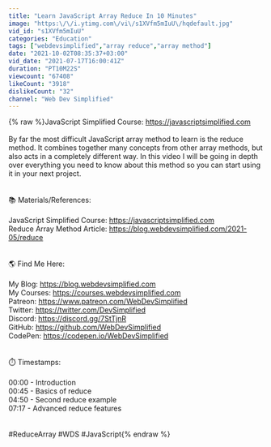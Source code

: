```yaml
---
title: "Learn JavaScript Array Reduce In 10 Minutes"
image: "https:\/\/i.ytimg.com\/vi\/s1XVfm5mIuU\/hqdefault.jpg"
vid_id: "s1XVfm5mIuU"
categories: "Education"
tags: ["webdevsimplified","array reduce","array method"]
date: "2021-10-02T08:35:37+03:00"
vid_date: "2021-07-17T16:00:41Z"
duration: "PT10M22S"
viewcount: "67408"
likeCount: "3918"
dislikeCount: "32"
channel: "Web Dev Simplified"
---
```

{% raw %}JavaScript Simplified Course: <a rel="nofollow" target="blank" href="https://javascriptsimplified.com">https://javascriptsimplified.com</a><br /><br />By far the most difficult JavaScript array method to learn is the reduce method. It combines together many concepts from other array methods, but also acts in a completely different way. In this video I will be going in depth over everything you need to know about this method so you can start using it in your next project.<br /><br /><br />📚 Materials/References:<br /><br />JavaScript Simplified Course: <a rel="nofollow" target="blank" href="https://javascriptsimplified.com">https://javascriptsimplified.com</a><br />Reduce Array Method Article: <a rel="nofollow" target="blank" href="https://blog.webdevsimplified.com/2021-05/reduce">https://blog.webdevsimplified.com/2021-05/reduce</a><br /><br /><br />🌎 Find Me Here:<br /><br />My Blog: <a rel="nofollow" target="blank" href="https://blog.webdevsimplified.com">https://blog.webdevsimplified.com</a><br />My Courses: <a rel="nofollow" target="blank" href="https://courses.webdevsimplified.com">https://courses.webdevsimplified.com</a><br />Patreon: <a rel="nofollow" target="blank" href="https://www.patreon.com/WebDevSimplified">https://www.patreon.com/WebDevSimplified</a><br />Twitter: <a rel="nofollow" target="blank" href="https://twitter.com/DevSimplified">https://twitter.com/DevSimplified</a><br />Discord: <a rel="nofollow" target="blank" href="https://discord.gg/7StTjnR">https://discord.gg/7StTjnR</a><br />GitHub: <a rel="nofollow" target="blank" href="https://github.com/WebDevSimplified">https://github.com/WebDevSimplified</a><br />CodePen: <a rel="nofollow" target="blank" href="https://codepen.io/WebDevSimplified">https://codepen.io/WebDevSimplified</a><br /><br /><br />⏱️ Timestamps:<br /><br />00:00 - Introduction<br />00:45 - Basics of reduce<br />04:50 - Second reduce example<br />07:17 - Advanced reduce features<br /><br /><br />#ReduceArray #WDS #JavaScript{% endraw %}
